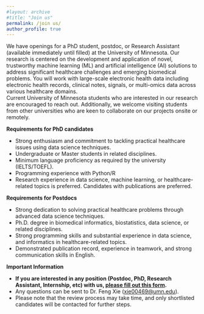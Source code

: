 ```yaml
---
#layout: archive
#title: "Join us"
permalink: /join us/
author_profile: true
---
```


We have openings for a PhD student, postdoc, or Research Assistant (available immediately until filled) at the University of Minnesota. Our research is centered on the development and application of novel, trustworthy machine learning (ML) and artificial intelligence (AI) solutions to address significant healthcare challenges and emerging biomedical problems. You will work with large-scale electronic health data including electronic health records, clinical notes, signals, or multi-omics data across various healthcare domains. 
<br/>Current University of Minnesota students who are interested in our research are encouraged to reach out. Additionally, we welcome visiting students from other universities who are keen to collaborate on our projects onsite or remotely.

<b>Requirements for PhD candidates</b>
- Strong enthusiasm and commitment to tackling practical healthcare issues using data science techniques.
- Undergraduate or Master students in related disciplines.  
- Minimum language proficiency as required by the university (IELTS/TOEFL). 
- Programming experience with Python/R 
- Research experience in data science, machine learning, or healthcare-related topics is preferred. Candidates with publications are preferred.  

<b>Requirements for Postdocs</b>
- Strong dedication to solving practical healthcare problems through advanced data science techniques.
- Ph.D. degree in biomedical informatics,  biostatistics, data science, or related disciplines.  
- Strong programming skills and substantial experience in data science, and informatics in healthcare-related topics.
- Demonstrated publication record, experience in teamwork, and strong communication skills in English.

<b>Important Information</b>
- **If you are interested in any position (Postdoc, PhD, Research Assistant, Internship, etc) with us, [please fill out this form](https://forms.gle/LP9upZyDBFP676jG9).** 
- Any questions can be sent to Dr. Feng Xie (<A href="mailto:xie00469@umn.edu">xie00469@umn.edu</A>). 
- Please note that the review process may take time, and only shortlisted candidates will be contacted for further steps.


<script type='text/javascript' id='clustrmaps' src='//cdn.clustrmaps.com/map_v2.js?cl=ffffff&w=70&t=n&d=8tuUaROnSMxIFafrtIJBjLZv4TtqdawyP5VXFr4GYB4&co=ffffff&cmo=ffffff&cmn=ffffff&ct=ffffff'></script>
